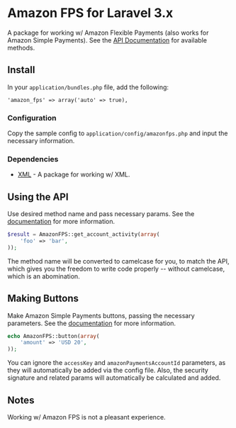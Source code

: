 # Amazon FPS for Laravel 3.x

A package for working w/ Amazon Flexible Payments (also works for Amazon Simple Payments).  See the [API Documentation](http://docs.aws.amazon.com/AmazonFPS/latest/FPSAPIReference/AWSFPSAPIDetails.html) for available methods.

## Install

In your ``application/bundles.php`` file, add the following:

```
'amazon_fps' => array('auto' => true),
```

### Configuration

Copy the sample config to ``application/config/amazonfps.php`` and input the necessary information.

### Dependencies

* [XML](https://github.com/swt83/laravel-xml) - A package for working w/ XML.

## Using the API

Use desired method name and pass necessary params.  See the [documentation](http://docs.aws.amazon.com/AmazonFPS/latest/FPSAPIReference/AWSFPSAPIDetails.html) for more information.

```php
$result = AmazonFPS::get_account_activity(array(
    'foo' => 'bar',
));
```

The method name will be converted to camelcase for you, to match the API, which gives you the freedom to write code properly -- without camelcase, which is an abomination.

## Making Buttons

Make Amazon Simple Payments buttons, passing the necessary parameters.  See the [documentation](http://docs.aws.amazon.com/AmazonSimplePay/latest/ASPAdvancedUserGuide/button-html-example.html) for more information.

```php
echo AmazonFPS::button(array(
    'amount' => 'USD 20',
));
```

You can ignore the ``accessKey`` and ``amazonPaymentsAccountId`` parameters, as they will automatically be added via the config file.  Also, the security signature and related params will automatically be calculated and added.

## Notes

Working w/ Amazon FPS is not a pleasant experience.